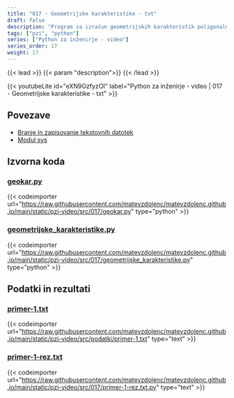 ```yaml
---
title: "017 - Geometrijske karakteristike - txt"
draft: false
description: "Program za izračun geometrijskih karakteristik poligonalnih prerezov. Uporaba tekstovnih datotek - branje in zapisovanje."
tags: ["pzi", "python"]
series: ["Python za inženirje - video"]
series_order: 17
weight: 17
---
```


{{< lead >}}
{{< param "description">}}
{{< /lead >}}

{{< youtubeLite id="eXN9GzfyzOI" label="Python za inženirje - video | 017 - Geometrijske karakteristike - txt" >}}

## Povezave
- [Branje in zapisovanje tekstovnih datotek](https://docs.python.org/3/tutorial/inputoutput.html#reading-and-writing-files) 
- [Modul sys](https://docs.python.org/3/library/sys.html?highlight=sys#module-sys)

## Izvorna koda

### [geokar.py](https://raw.githubusercontent.com/matevzdolenc/matevzdolenc.github.io/main/static/pzi-video/src/017/geokar.py)

{{< codeimporter url="https://raw.githubusercontent.com/matevzdolenc/matevzdolenc.github.io/main/static/pzi-video/src/017/geokar.py" type="python" >}}

### [geometrijske_karakteristike.py](https://raw.githubusercontent.com/matevzdolenc/matevzdolenc.github.io/main/static/pzi-video/src/017/geometrijske_karakteristike.py)

{{< codeimporter url="https://raw.githubusercontent.com/matevzdolenc/matevzdolenc.github.io/main/static/pzi-video/src/017/geometrijske_karakteristike.py" type="python" >}}

## Podatki in rezultati

### [primer-1.txt](https://raw.githubusercontent.com/matevzdolenc/matevzdolenc.github.io/main/static/pzi-video/src/podatki/primer-1.txt)

{{< codeimporter url="https://raw.githubusercontent.com/matevzdolenc/matevzdolenc.github.io/main/static/pzi-video/src/podatki/primer-1.txt" type="text" >}}

### [primer-1-rez.txt](https://raw.githubusercontent.com/matevzdolenc/matevzdolenc.github.io/main/static/pzi-video/src/017/primer-1-rez.txt.py)

{{< codeimporter url="https://raw.githubusercontent.com/matevzdolenc/matevzdolenc.github.io/main/static/pzi-video/src/017/primer-1-rez.txt.py" type="text" >}}
